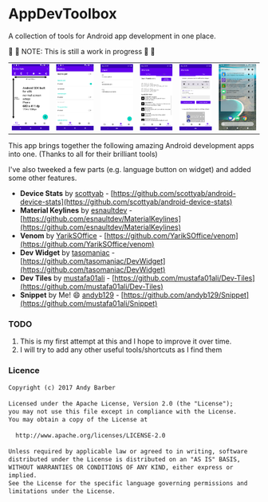 # AppDevToolbox

A collection of tools for Android app development in one place.

:construction_worker: :hammer: NOTE: This is still a work in progress :hammer: :construction_worker:

<table border="0">
<tr>
<td>
<img src="https://github.com/andyb129/AppDevToolbox/blob/master/screenshots/appdevtoolbox_screen_1.png" alt="App Dev Toolbox Screen 1"/>
</td>
<td>
<img src="https://github.com/andyb129/AppDevToolbox/blob/master/screenshots/appdevtoolbox_screen_2.png" alt="App Dev Toolbox Screen 2"/>
</td>
<td>
<img src="https://github.com/andyb129/AppDevToolbox/blob/master/screenshots/appdevtoolbox_screen_3.png" alt="App Dev Toolbox Screen 3"/>
</td>
<td>
<img src="https://github.com/andyb129/AppDevToolbox/blob/master/screenshots/appdevtoolbox_screen_4.png" alt="App Dev Toolbox Screen 4"/>
</td>
<td>
<img src="https://github.com/andyb129/AppDevToolbox/blob/master/screenshots/appdevtoolbox_screen_6.png" alt="App Dev Toolbox Screen 5"/>
</td>
<td>
<img src="https://github.com/andyb129/AppDevToolbox/blob/master/screenshots/appdevtoolbox_screen_5.png" alt="App Dev Toolbox Screen 6"/>
</td>
</tr>
</table>

This app brings together the following amazing Android development apps into one. (Thanks to all for their brilliant tools)

I've also tweeked a few parts (e.g. language button on widget) and added some other features.

* **Device Stats** by [scottyab](https://github.com/scottyab) - [https://github.com/scottyab/android-device-stats](https://github.com/scottyab/android-device-stats)
* **Material Keylines** by [esnaultdev](https://github.com/esnaultdev) - [https://github.com/esnaultdev/MaterialKeylines](https://github.com/esnaultdev/MaterialKeylines)
* **Venom** by [YarikSOffice](https://github.com/YarikSOffice) - [https://github.com/YarikSOffice/venom](https://github.com/YarikSOffice/venom)
* **Dev Widget** by [tasomaniac](https://github.com/tasomaniac) - [https://github.com/tasomaniac/DevWidget](https://github.com/tasomaniac/DevWidget)
* **Dev Tiles** by [mustafa01ali](https://github.com/mustafa01ali) - [https://github.com/mustafa01ali/Dev-Tiles](https://github.com/mustafa01ali/Dev-Tiles)
* **Snippet** by Me! :smile: [andyb129](https://github.com/andyb129) - [https://github.com/andyb129/Snippet](https://github.com/mustafa01ali/Snippet)

### TODO

1. This is my first attempt at this and I hope to improve it over time.
3. I will try to add any other useful tools/shortcuts as I find them

### Licence
```
Copyright (c) 2017 Andy Barber

Licensed under the Apache License, Version 2.0 (the "License");
you may not use this file except in compliance with the License.
You may obtain a copy of the License at

  http://www.apache.org/licenses/LICENSE-2.0

Unless required by applicable law or agreed to in writing, software
distributed under the License is distributed on an "AS IS" BASIS,
WITHOUT WARRANTIES OR CONDITIONS OF ANY KIND, either express or implied.
See the License for the specific language governing permissions and
limitations under the License.
```